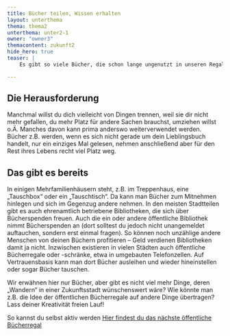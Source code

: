 ```yaml
---
title: Bücher teilen, Wissen erhalten
layout: unterthema
thema: thema2
unterthema: unter2-1
owner: "owner3"
themacontent: zukunft2
hide_hero: true
teaser: |
    Es gibt so viele Bücher, die schon lange ungenutzt in unseren Regalen stehen. Wenn wir sie teilen, werden sie weiter genutzt.

---
```


## Die Herausforderung
Manchmal willst du dich vielleicht von Dingen trennen, weil sie dir nicht mehr gefallen, du mehr Platz für andere Sachen brauchst, umziehen willst o.Ä. Manches davon kann prima anderswo weiterverwendet werden. Bücher z.B. werden, wenn es sich nicht gerade um dein Lieblingsbuch handelt, nur ein einziges Mal gelesen, nehmen anschließend aber für den Rest ihres Lebens recht viel Platz weg.

## Das gibt es bereits
In einigen Mehrfamilienhäusern steht, z.B. im Treppenhaus, eine „Tauschbox“ oder ein „Tauschtisch“. Da kann man Bücher zum Mitnehmen hinlegen und sich im Gegenzug andere nehmen. In den meisten Stadtteilen gibt es auch ehrenamtlich betriebene Bibliotheken, die sich über Bücherspenden freuen. Auch die ein oder andere öffentliche Bibliothek nimmt Bücherspenden an (dort solltest du jedoch nicht unangemeldet auftauchen, sondern erst einmal fragen). So können noch unzählige andere Menschen von deinen Büchern profitieren – Geld verdienen Bibliotheken damit ja nicht.
Inzwischen existieren in vielen Städten auch öffentliche Bücherregale oder -schränke, etwa in umgebauten Telefonzellen. Auf Vertrauensbasis kann man dort Bücher ausleihen und wieder hineinstellen oder sogar Bücher tauschen.

Wir erwähnen hier nur Bücher, aber gibt es nicht viel mehr Dinge, deren „Wandern“ in einer Zukunftsstadt wünschenswert wäre? Wie könnte man z.B. die Idee der öffentlichen Bücherregale auf andere Dinge übertragen? Lass deiner Kreativität freien Lauf!

<p class="link-list">
    <span class="link-list-headline">So kannst du selbst aktiv werden</span>
        <a class="external-link" href="https://openbookcase.org/" target="_blank">Hier findest du das nächste öffentliche Bücherregal</a>
</p>